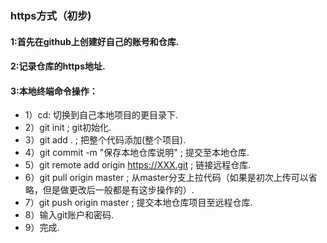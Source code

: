 ### https方式（初步) 
#### 1:首先在github上创建好自己的账号和仓库. 
#### 2:记录仓库的https地址. 
#### 3:本地终端命令操作：  
- 1）cd: 切换到自己本地项目的更目录下. 
- 2）git init ; git初始化. 
- 3）git add . ; 把整个代码添加(整个项目). 
- 4）git commit -m "保存本地仓库说明" ; 提交至本地仓库. 
- 5）git remote add origin https://XXX.git ; 链接远程仓库. 
- 6）git pull origin master ; 从master分支上拉代码（如果是初次上传可以省略，但是做更改后一般都是有这步操作的）. 
- 7）git push origin master ; 提交本地仓库项目至远程仓库. 
- 8）输入git账户和密码. 
- 9）完成. 

